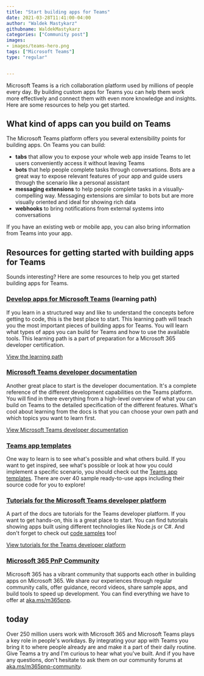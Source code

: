 ```yaml
---
title: "Start building apps for Teams"
date: 2021-03-28T11:41:00-04:00
author: "Waldek Mastykarz"
githubname: WaldekMastykarz
categories: ["Community post"]
images:
- images/teams-hero.png
tags: ["Microsoft Teams"]
type: "regular"


---
```


Microsoft Teams is a rich collaboration platform used by millions of
people every day. By building custom apps for Teams you can help them
work more effectively and connect them with even more knowledge and
insights. Here are some resources to help you get started.

## What kind of apps can you build on Teams

The Microsoft Teams platform offers you several extensibility points for
building apps. On Teams you can build:

-   **tabs** that allow you to expose your whole web app inside Teams to
    let users conveniently access it without leaving Teams
-   **bots** that help people complete tasks through conversations. Bots
    are a great way to expose relevant features of your app and guide
    users through the scenario like a personal assistant
-   **messaging extensions** to help people complete tasks in a
    visually-compelling way. Messaging extensions are similar to bots
    but are more visually oriented and ideal for showing rich data
-   **webhooks** to bring notifications from external systems into
    conversations

If you have an existing web or mobile app, you can also bring
information from Teams into your app.

## Resources for getting started with building apps for Teams

Sounds interesting? Here are some resources to help you get started
building apps for Teams.

### [Develop apps for Microsoft Teams](https://learn.microsoft.com/learn/paths/m365-msteams-associate/?WT.mc_id=m365-15200-wmastyka) (learning path)

If you learn in a structured way and like to understand the concepts
before getting to code, this is the best place to start. This learning
path will teach you the most important pieces of building apps for
Teams. You will learn what types of apps you can build for Teams and how
to use the available tools. This learning path is a part of preparation
for a Microsoft 365 developer certification.

[View the learning
path](https://learn.microsoft.com/learn/paths/m365-msteams-associate/?WT.mc_id=m365-15200-wmastyka)

### [Microsoft Teams developer documentation](https://learn.microsoft.com/microsoftteams/platform/overview?WT.mc_id=m365-15200-wmastyka)

Another great place to start is the developer documentation. It's a
complete reference of the different development capabilities on the
Teams platform. You will find in there everything from a high-level
overview of what you can build on Teams to the detailed specification of
the different features. What's cool about learning from the docs is
that you can choose your own path and which topics you want to learn
first.

[View Microsoft Teams developer
documentation](https://learn.microsoft.com/microsoftteams/platform/overview?WT.mc_id=m365-15200-wmastyka)

### [Teams app templates](https://learn.microsoft.com/microsoftteams/platform/samples/app-templates?WT.mc_id=m365-15200-wmastyka)

One way to learn is to see what's possible and what others build. If
you want to get inspired, see what's possible or look at how you could
implement a specific scenario, you should check out the [Teams app
templates](https://learn.microsoft.com/microsoftteams/platform/samples/app-templates?WT.mc_id=m365-15200-wmastyka).
There are over 40 sample ready-to-use apps including their source code
for you to explore!

### [Tutorials for the Microsoft Teams developer platform](https://learn.microsoft.com/microsoftteams/platform/tutorials/get-started-dotnet-app-studio?WT.mc_id=m365-15200-wmastyka)

A part of the docs are tutorials for the Teams developer platform. If
you want to get hands-on, this is a great place to start. You can find
tutorials showing apps built using different technologies like Node.js
or C#. And don't forget to check out [code
samples](https://github.com/OfficeDev/Microsoft-Teams-Samples) too!

[View tutorials for the Teams developer
platform](https://learn.microsoft.com/microsoftteams/platform/tutorials/get-started-dotnet-app-studio?WT.mc_id=m365-15200-wmastyka)

### [Microsoft 365 PnP Community](https://pnp.github.io/)

Microsoft 365 has a vibrant community that supports each other in
building apps on Microsoft 365. We share our experiences through regular
community calls, offer guidance, record videos, share sample apps, and
build tools to speed up development. You can find everything we have to
offer at [aka.ms/m365pnp](https://aka.ms/m365pnp).

## today

Over 250 million users work with Microsoft 365 and Microsoft Teams plays
a key role in people's workdays. By integrating your app with Teams you
bring it to where people already are and make it a part of their daily
routine.
Give Teams a try and I'm curious to hear what you've built. And if you
have any questions, don't hesitate to ask them on our community forums
at
[aka.ms/m365pnp-community](https://techcommunity.microsoft.com/t5/microsoft-365-pnp/ct-p/Microsoft365PnP?WT.mc_id=m365-15200-wmastyka).
